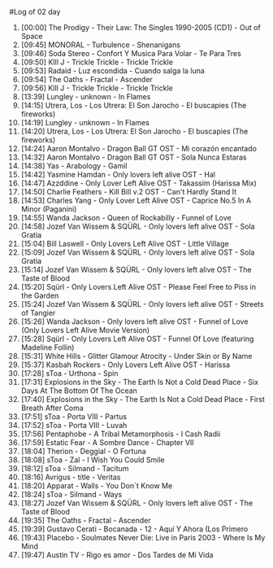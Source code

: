 #Log of 02 day

1. [00:00] The Prodigy - Their Law: The Singles 1990-2005 (CD1) - Out of Space
1. [09:45] MONORAL - Turbulence - Shenanigans
1. [09:46] Soda Stereo - Confort Y Musica Para Volar - Te Para Tres
1. [09:50] KIll J - Trickle Trickle - Trickle Trickle
1. [09:53] Radaid - Luz escondida - Cuando salga la luna
1. [09:54] The Oaths - Fractal - Ascender
1. [09:56] KIll J - Trickle Trickle - Trickle Trickle
1. [13:39] Lungley - unknown - In Flames
1. [14:15] Utrera, Los - Los Utrera: El Son Jarocho - El buscapies (The fireworks)
1. [14:19] Lungley - unknown - In Flames
1. [14:20] Utrera, Los - Los Utrera: El Son Jarocho - El buscapies (The fireworks)
1. [14:24] Aaron Montalvo - Dragon Ball GT OST - Mi corazón encantado
1. [14:32] Aaron Montalvo - Dragon Ball GT OST - Sola Nunca Estaras
1. [14:38] Yas - Arabology - Gamil
1. [14:42] Yasmine Hamdan - Only lovers left alive OST - Hal
1. [14:47] Azzddine - Only Lover Left Alive OST - Takassim  (Harissa Mix)
1. [14:50] Charlie Feathers - Kill Bill v.2 OST - Can't Hardly Stand It
1. [14:53] Charles Yang - Only Lover Left Alive OST - Caprice No.5 In A Minor (Paganini)
1. [14:55] Wanda Jackson - Queen of Rockabilly - Funnel of Love
1. [14:58] Jozef Van Wissem & SQÜRL - Only lovers left alive OST - Sola Gratia
1. [15:04] Bill Laswell - Only Lovers Left Alive OST - Little Village
1. [15:09] Jozef Van Wissem & SQÜRL - Only lovers left alive OST - Sola Gratia
1. [15:14] Jozef Van Wissem & SQÜRL - Only lovers left alive OST - The Taste of Blood
1. [15:20] Sqürl - Only Lovers Left Alive OST - Please Feel Free to Piss in the Garden
1. [15:24] Jozef Van Wissem & SQÜRL - Only lovers left alive OST - Streets of Tangier
1. [15:26] Wanda Jackson - Only lovers left alive OST - Funnel of Love (Only Lovers Left Alive Movie Version)
1. [15:28] Sqürl - Only Lovers Left Alive OST - Funnel Of Love (featuring Madeline Follin)
1. [15:31] White Hills - Glitter Glamour Atrocity - Under Skin or By Name
1. [15:37] Kasbah Rockers - Only Lovers Left Alive OST - Harissa
1. [17:28] sToa - Urthona - Spin
1. [17:31] Explosions in the Sky - The Earth Is Not a Cold Dead Place - Six Days At The Bottom Of The Ocean
1. [17:40] Explosions in the Sky - The Earth Is Not a Cold Dead Place - First Breath After Coma
1. [17:51] sToa - Porta VIII - Partus
1. [17:52] sToa - Porta VIII - Luvah
1. [17:56] Pentaphobe - A Tribal Metamorphosis - I Cash Radii
1. [17:59] Estatic Fear - A Sombre Dance - Chapter VII
1. [18:04] Therion - Deggial - O Fortuna
1. [18:08] sToa - Zal - I Wish You Could Smile
1. [18:12] sToa - Silmand - Tacitum
1. [18:16] Avrigus - title - Veritas
1. [18:20] Apparat - Walls - You Don´t Know Me
1. [18:24] sToa - Silmand - Ways
1. [18:27] Jozef Van Wissem & SQÜRL - Only lovers left alive OST - The Taste of Blood
1. [19:35] The Oaths - Fractal - Ascender
1. [19:39] Gustavo Cerati - Bocanada - 12 - Aquí Y Ahora (Los Primero
1. [19:43] Placebo - Soulmates Never Die: Live in Paris 2003 - Where Is My Mind
1. [19:47] Austin TV - Rigo es amor - Dos Tardes de Mi Vida
